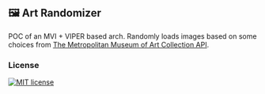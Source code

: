 
## :framed_picture:	 Art Randomizer
POC of an MVI + VIPER based arch.
Randomly loads images based on some choices from [The Metropolitan Museum of Art Collection API](https://metmuseum.github.io/).

### License
[![MIT license](http://img.shields.io/badge/license-MIT-brightgreen.svg)](http://opensource.org/licenses/MIT)
